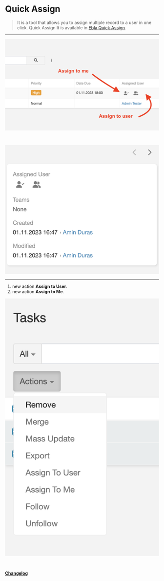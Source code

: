 # Quick Assign

> It is a tool that allows you to assign multiple record to a user in one click.
> Quick Assign It is available in [Ebla Quick Assign](https://www.eblasoft.com.tr/espocrm-extension-page/quick-assign).


---


![Quick Assign](../../_static/images/extensions/quick-assign/quick-assign.png)

<br>

![Quick Assign](../../_static/images/extensions/quick-assign/quick-assign-1.png)

---

1. new action **Assign to User**.
2. new action **Assign to Me**.

![Quick Assign](../../_static/images/extensions/quick-assign/quick-assign-op.png)

<br>

**<font color=gray> [Changelog](changelog.md) </font>**